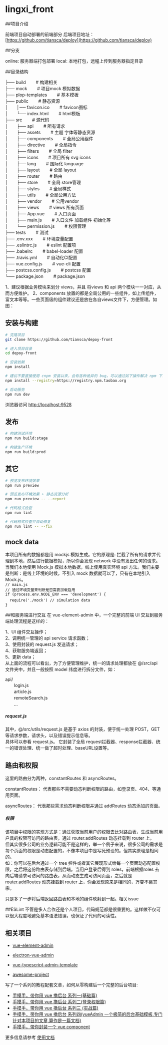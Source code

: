 # lingxi_front

##项目介绍

前端项目自动部署的前端部分
后端项目地址：[https://github.com/tiansca/deploy](https://github.com/tiansca/deploy)

##分支

online: 服务器端打包部署
local: 本地打包，远程上传到服务器指定目录

##目录结构

├── build　　                      # 构建相关  
├── mock　　                       # 项目mock 模拟数据  
├── plop-templates　　             # 基本模板  
├── public                     　　# 静态资源  
│　　│── favicon.ico            　　# favicon图标  
│　　└── index.html             　　# html模板  
├── src                        　　# 源代码  
│　　├── api                    　　# 所有请求  
│　　├── assets                 　　# 主题 字体等静态资源  
│　　├── components             　　# 全局公用组件  
│　　├── directive              　　# 全局指令  
│　　├── filters                　　# 全局 filter  
│　　├── icons                  　　# 项目所有 svg icons  
│　　├── lang                   　　# 国际化 language  
│　　├── layout                 　　# 全局 layout  
│　　├── router                 　　# 路由  
│　　├── store                  　　# 全局 store管理  
│　　├── styles                 　　# 全局样式  
│　　├── utils                  　　# 全局公用方法  
│　　├── vendor                 　　# 公用vendor  
│　　├── views                  　　# views 所有页面  
│　　├── App.vue                　　# 入口页面  
│　　├── main.js                　　# 入口文件 加载组件 初始化等  
│　　└── permission.js          　　# 权限管理  
├── tests                      　　# 测试  
├── .env.xxx                   　　# 环境变量配置  
├── .eslintrc.js               　　# eslint 配置项  
├── .babelrc                   　　# babel-loader 配置  
├── .travis.yml                　　# 自动化CI配置  
├── vue.config.js              　　# vue-cli 配置  
├── postcss.config.js          　　# postcss 配置  
└── package.json               　　# package.json  

1、建议根据业务模块来划分 views，并且 将views 和 api 两个模块一一对应，从而方便维护。
2、components 放置的都是全局公用的一些组件，如上传组件，富文本等等。一些页面级的组件建议还是放在各自views文件下，方便管理。如图：

## 安装与构建

```bash
# 克隆项目
git clone https://github.com/tiansca/depoy-front

# 进入项目目录
cd depoy-front

# 安装依赖
npm install

# 建议不要直接使用 cnpm 安装以来，会有各种诡异的 bug。可以通过如下操作解决 npm 下载速度慢的问题
npm install --registry=https://registry.npm.taobao.org

# 启动服务
npm run dev
```

浏览器访问 [http://localhost:9528](http://localhost:9528)

## 发布

```bash
# 构建测试环境
npm run build:stage

# 构建生产环境
npm run build:prod
```

## 其它

```bash
# 预览发布环境效果
npm run preview

# 预览发布环境效果 + 静态资源分析
npm run preview -- --report

# 代码格式检查
npm run lint

# 代码格式检查并自动修复
npm run lint -- --fix
```
## mock data
本项目所有的数据都是用 mockjs 模拟生成。它的原理是: 拦截了所有的请求并代理到本地，然后进行数据模拟，所以你会发现 network 中没有发出任何的请求。
当我们本地使用 Mock.js 模拟本地数据，线上使用真实环境 api 方法。我们主要是判断：是线上环境的时候，不引入 mock 数据就可以了，只有在本地引入 Mock.js。  
`// main.js`  
 `// 通过环境变量来判断是否需要加载启用 `   
 `if (process.env.NODE_ENV === 'development') {  `    
 　`require('./mock') // simulation data  `  
 `}`

##和服务端进行交互
在 vue-element-admin 中，一个完整的前端 UI 交互到服务端处理流程是这样的：

1、UI 组件交互操作；  
2、调用统一管理的 api service 请求函数；  
3、使用封装的 request.js 发送请求；  
4、获取服务端返回；  
5、更新 data；  
从上面的流程可以看出，为了方便管理维护，统一的请求处理都放在 @/src/api 文件夹中，并且一般按照 model 纬度进行拆分文件，如：

api/  
　　login.js  
　　article.js  
　　remoteSearch.js  
　　...

##### request.js
其中，@/src/utils/request.js 是基于 axios 的封装，便于统一处理 POST，GET 等请求参数，请求头，以及错误提示信息等。  
具体可以参看 request.js。 它封装了全局 request拦截器、response拦截器、统一的错误处理、统一做了超时处理、baseURL设置等。

## 路由和权限
这里的路由分为两种，constantRoutes 和 asyncRoutes。

constantRoutes： 代表那些不需要动态判断权限的路由，如登录页、404、等通用页面。

asyncRoutes： 代表那些需求动态判断权限并通过 addRoutes 动态添加的页面。
##### 权限
该项目中权限的实现方式是：通过获取当前用户的权限去比对路由表，生成当前用户具的权限可访问的路由表，通过 router.addRoutes 动态挂载到 router 上。  
但其实很多公司的业务逻辑可能不是这样的，举一个例子来说，很多公司的需求是每个页面的权限是动态配置的，不像本项目中是写死预设的。但其实原理是相同的。  
如：你可以在后台通过一个 tree 控件或者其它展现形式给每一个页面动态配置权限，之后将这份路由表存储到后端。当用户登录后得到 roles，前端根据roles 去向后端请求可访问的路由表，从而动态生成可访问页面，之后就是 router.addRoutes 动态挂载到 router 上，你会发现原来是相同的，万变不离其宗。

只是多了一步将后端返回路由表和本地的组件映射到一起。相关issue

##ESLint
不管是多人合作还是个人项目，代码规范都是很重要的。这样做不仅可以很大程度地避免基本语法错误，也保证了代码的可读性。  

## 相关项目
- [vue-element-admin](https://github.com/PanJiaChen/vue-element-admin)

- [electron-vue-admin](https://github.com/PanJiaChen/electron-vue-admin)

- [vue-typescript-admin-template](https://github.com/Armour/vue-typescript-admin-template)

- [awesome-project](https://github.com/PanJiaChen/vue-element-admin/issues/2312)

写了一个系列的教程配套文章，如何从零构建后一个完整的后台项目:

- [手摸手，带你用 vue 撸后台 系列一(基础篇)](https://juejin.im/post/59097cd7a22b9d0065fb61d2)
- [手摸手，带你用 vue 撸后台 系列二(登录权限篇)](https://juejin.im/post/591aa14f570c35006961acac)
- [手摸手，带你用 vue 撸后台 系列三 (实战篇)](https://juejin.im/post/593121aa0ce4630057f70d35)
- [手摸手，带你用 vue 撸后台 系列四(vueAdmin 一个极简的后台基础模板,专门针对本项目的文章,算作是一篇文档)](https://juejin.im/post/595b4d776fb9a06bbe7dba56)
- [手摸手，带你封装一个 vue component](https://segmentfault.com/a/1190000009090836)

更多信息请参考 [使用文档](https://panjiachen.github.io/vue-element-admin-site/zh/)



